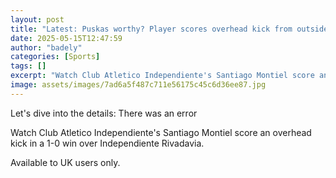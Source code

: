 ```yaml
---
layout: post
title: "Latest: Puskas worthy? Player scores overhead kick from outside the box"
date: 2025-05-15T12:47:59
author: "badely"
categories: [Sports]
tags: []
excerpt: "Watch Club Atletico Independiente's Santiago Montiel score an overhead kick in a 1-0 win over Independiente Rivadavia."
image: assets/images/7ad6a5f487c711e56175c45c6d36ee87.jpg
---
```


Let's dive into the details: There was an error

Watch Club Atletico Independiente's Santiago Montiel score an overhead kick in a 1-0 win over Independiente Rivadavia.

Available to UK users only.

